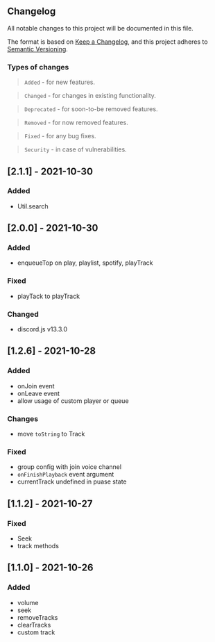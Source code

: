 ## Changelog

All notable changes to this project will be documented in this file.

The format is based on [Keep a Changelog](https://keepachangelog.com/en/1.0.0/),
and this project adheres to [Semantic Versioning](https://semver.org/spec/v2.0.0.html).

### Types of changes

> `Added` - for new features.

> `Changed` - for changes in existing functionality.

> `Deprecated` - for soon-to-be removed features.

> `Removed` - for now removed features.

> `Fixed` - for any bug fixes.

> `Security` - in case of vulnerabilities.

## [2.1.1] - 2021-10-30

### Added

- Util.search

## [2.0.0] - 2021-10-30

### Added

- enqueueTop on play, playlist, spotify, playTrack

### Fixed

- playTack to playTrack

### Changed

- discord.js v13.3.0

## [1.2.6] - 2021-10-28

### Added

- onJoin event
- onLeave event
- allow usage of custom player or queue

### Changes

- move `toString` to Track

### Fixed

- group config with join voice channel
- `onFinishPlayback` event argument
- currentTrack undefined in puase state

## [1.1.2] - 2021-10-27

### Fixed

- Seek
- track methods

## [1.1.0] - 2021-10-26

### Added

- volume
- seek
- removeTracks
- clearTracks
- custom track
